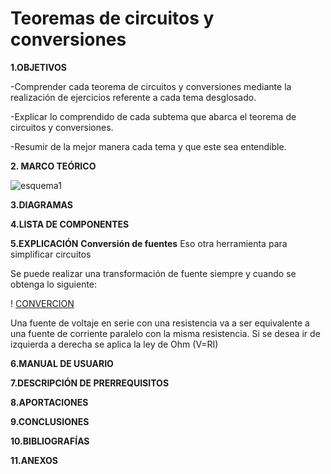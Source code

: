 # Teoremas de circuitos y conversiones 
**1.OBJETIVOS**

-Comprender cada teorema de circuitos y conversiones  mediante la realización de ejercicios referente  a cada tema desglosado.

-Explicar lo comprendido de cada  subtema que abarca el teorema de circuitos y conversiones.

-Resumir de la mejor manera cada tema y que este sea entendible.


**2. MARCO TEÓRICO**

![esquema1](https://github.com/Katherine01-Arevalo/Trabajo_de_Investigacion/blob/main/img/esquema1.png)

**3.DIAGRAMAS**

**4.LISTA DE COMPONENTES**


**5.EXPLICACIÓN**
**Conversión de fuentes** 
Eso otra  herramienta  para simplificar circuitos 

 Se puede realizar una transformación de fuente siempre y cuando se obtenga lo siguiente:
 
 ! [CONVERCION ](https://github.com/Katherine01-Arevalo/Trabajo_de_Investigacion/blob/main/img/conversion%20de%20fuentes.png)
 
 Una fuente de voltaje en serie con una resistencia va a ser equivalente  a una fuente de corriente paralelo con la misma resistencia.
 Si  se desea ir de izquierda a derecha se aplica la ley de Ohm (V=RI)


**6.MANUAL DE USUARIO**

**7.DESCRIPCIÓN DE PRERREQUISITOS**

**8.APORTACIONES**

**9.CONCLUSIONES**

**10.BIBLIOGRAFÍAS**


**11.ANEXOS**
